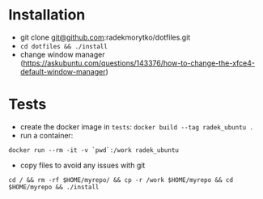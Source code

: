 # Installation

* git clone git@github.com:radekmorytko/dotfiles.git
* `cd dotfiles && ./install`
* change window manager (https://askubuntu.com/questions/143376/how-to-change-the-xfce4-default-window-manager)

# Tests

* create the docker image in `tests`: `docker build --tag radek_ubuntu .`
* run a container:
```
docker run --rm -it -v `pwd`:/work radek_ubuntu
```

* copy files to avoid any issues with git
```
cd / && rm -rf $HOME/myrepo/ && cp -r /work $HOME/myrepo && cd $HOME/myrepo && ./install
```
